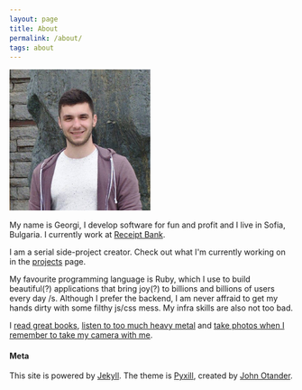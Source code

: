 ```yaml
---
layout: page
title: About
permalink: /about/
tags: about
---
```


<img src="/images/me.jpg" alt="GOSHO" style="width:250px;"/>

My name is Georgi, I develop software for fun and profit and I live in Sofia, Bulgaria. I currently
work at [Receipt Bank](https://www.receipt-bank.com).

I am a serial side-project creator. Check out what I'm currently working on in the
[projects](/projects) page.

My favourite programming language is Ruby, which I use to build beautiful(?) applications that
bring joy(?) to billions and billions of users every day /s. Although I prefer the backend, I am
never affraid to get my hands dirty with some filthy js/css mess. My infra skills are also not too
bad.

I
[read great books](https://www.goodreads.com/user/show/5114198-georgi-mitrev),
[listen to too much heavy metal](https://www.last.fm/user/gosshedd) and
[take photos when I remember to take my camera with me](https://www.flickr.com/photos/152683660@N05/).

#### Meta
This site is powered by [Jekyll](http://jekyllrb.com/). The theme is [Pyxill](http://pixyll.com/), created by [John Otander](http://johnotander.com).
